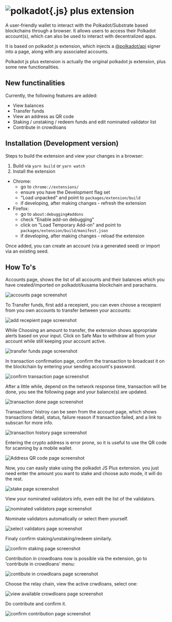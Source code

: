 
# ![polkadot{.js} plus extension](packages/extension-plus/docs/logo.jpg)

A user-friendly wallet to interact with the Polkadot/Substrate based blockchains through a browser. It allows users to access their Polkadot account(s), which can also be used to interact with decentralized apps.

It is based on polkadot js extension, which injects a [@polkadot/api](https://github.com/polkadot-js/api) signer into a page, along with any associated accounts.

Polkadot js plus extension is actually the original polkadot js extension, plus some new functionalities.

## New functinalities

Currently, the following features are added:
  - View balances
  - Transfer funds
  - View an address as QR code
  - Staking / unstaking / redeem funds and edit nominated validator list
  - Contribute in crowdloans

## Installation (Development version)

Steps to build the extension and view your changes in a browser:

1. Build via `yarn build` or `yarn watch`
2. Install the extension
  - Chrome:
    - go to `chrome://extensions/`
    - ensure you have the Development flag set
    - "Load unpacked" and point to `packages/extension/build`
    - if developing, after making changes - refresh the extension
  - Firefox:
    - go to `about:debugging#addons`
    - check "Enable add-on debugging"
    - click on "Load Temporary Add-on" and point to `packages/extension/build/manifest.json`
    - if developing, after making changes - reload the extension


Once added, you can create an account (via a generated seed) or import via an existing seed.

## How To's

Accounts page, shows the list of all accounts and their balances which you have created/imported on polkadot/kusama blockchain and parachains.

![accounts page screenshot](packages/extension-plus/docs/screenshots/accountsPage00.PNG)

To Transfer funds, first add a recepient, you can even choose a recepient from you own accounts to transfer between your accounts:

![add recepient page screenshot](packages/extension-plus/docs/screenshots/addRecepiet00.PNG)

While Choosing an amount to transfer, the extension shows appropriate alerts based on your input. Click on Safe Max to withdraw all from your account while still keeping your account active.

![transfer funds page screenshot](packages/extension-plus/docs/screenshots/transferFunds00.PNG)

In transaction confirmation page, confirm the transaction to broadcast it on the blockchain by entering your sending account's password.

![confirm transaction page screenshot](packages/extension-plus/docs/screenshots/confirmTransaction00.PNG)

After a little while, depend on the network response time, transaction will be done, you see the following page and your balance(s) are updated.

<!-- ![transaction done page screenshot](packages/extension-plus/docs/screenshots/transactionDone0100.PNG) -->
![transaction done page screenshot](packages/extension-plus/docs/screenshots/transactionDone0200.PNG)

Transactions' histroy can be seen from the account page, which shows transactions detail, status, failure reason  if transaction failed, and a link to subscan for more info.

![transaction history page screenshot](packages/extension-plus/docs/screenshots/transactionHistory00.PNG)

Entering the crypto address is error prone, so it is useful to use the QR code for scanning by a mobile wallet.

![Address QR code page screenshot](packages/extension-plus/docs/screenshots/addressQrCode00.PNG)

Now, you can easily stake using the polkadot JS Plus extension. you just need enter the amount you want to stake and choose auto mode, it will do the rest.

![stake page screenshot](packages/extension-plus/docs/screenshots/stake00.PNG)

View your nominated validators info, even edit the list of the validators.

![nominated validators page screenshot](packages/extension-plus/docs/screenshots/nominatedValidators00.PNG)

Nominate validators automatically or select them yourself.

![select validators page screenshot](packages/extension-plus/docs/screenshots/selectValidators00.PNG)

Finaly confirm staking/unstaking/redeem similarly.

![confirm staking page screenshot](packages/extension-plus/docs/screenshots/confirmStaking00.PNG)

Contribution in crowdloans now is possible via the extension, go to 'contribute in crowdloans' menu:

![contibute in crowdloans page screenshot](packages/extension-plus/docs/screenshots/contributeInCrowdloans00.PNG)
 
Choose the relay chain, view the active crwdloans, select one:

![view available crowdloans page screenshot](packages/extension-plus/docs/screenshots/crowdloans00.PNG)
 
Do contribute and confirm it.

![confirm contribution page screenshot](packages/extension-plus/docs/screenshots/confirmContribute00.PNG)



